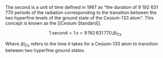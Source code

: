 The second is a unit of time defined in 1967 as "the duration of 9 192 631 770 periods of the radiation corresponding to the transition between the two hyperfine levels of the ground state of the Cesium-133 atom". This concept is known as the [[Cesium Standard]].

$$
1 \:\text{second} = 1\,s = 9\,192\,631\,770\,{{\Delta t} _{Cs}}  
$$

Where ${{\Delta t} _C} _s$ refers to the time it takes for a Cesium-133 atom to transition between two hyperfine ground states.